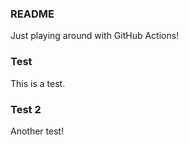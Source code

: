 ### README
Just playing around with GitHub Actions!
### Test
This is a test.
### Test 2
Another test!